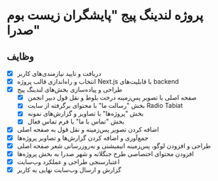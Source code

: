 # پروژه لندینگ پیج "پایشگران زیست بوم صدرا"

## وظایف

- [x] دریافت و تایید نیازمندی‌های کاربر
- [x] انتخاب و راه‌اندازی قالب پروژه Next.js با قابلیت‌های backend
- [x] طراحی و پیاده‌سازی بخش‌های لندینگ پیج
  - [x] صفحه اصلی با تصویر پس‌زمینه درخت بلوط و نقل قول دبیر انجمن
  - [x] بخش "رسالت ما" با محتوای برگرفته از سایت Radio Tabiat
  - [x] بخش "پروژه‌ها" با تصاویر و گزارش‌های نمونه
  - [x] بخش "تماس با ما" با فرم تماس فعال
- [x] اضافه کردن تصویر پس‌زمینه و نقل قول به صفحه اصلی
- [x] جمع‌آوری و اضافه کردن گزارش‌ها و تصاویر پروژه‌ها
- [x] طراحی و افزودن لوگو، پس‌زمینه انیمیشنی و به‌روزرسانی شعر صفحه اصلی
- [x] افزودن محتوای اختصاصی طرح جنگلانه و شهر صدرا به بخش پروژه‌ها
- [x] اعتبارسنجی طراحی و عملکرد وب‌سایت
- [x] گزارش و ارسال وب‌سایت نهایی به کاربر
